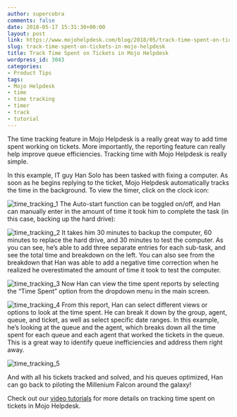 ```yaml
---
author: supercobra
comments: false
date: 2018-05-17 15:31:30+00:00
layout: post
link: https://www.mojohelpdesk.com/blog/2018/05/track-time-spent-on-tickets-in-mojo-helpdesk/
slug: track-time-spent-on-tickets-in-mojo-helpdesk
title: Track Time Spent on Tickets in Mojo Helpdesk
wordpress_id: 3043
categories:
- Product Tips
tags:
- Mojo Helpdesk
- time
- time tracking
- timer
- track
- tutorial
---
```


The time tracking feature in Mojo Helpdesk is a really great way to add time spent working on tickets. More importantly, the reporting feature can really help improve queue efficiencies. Tracking time with Mojo Helpdesk is really simple.

In this example, IT guy Han Solo has been tasked with fixing a computer. As soon as he begins replying to the ticket, Mojo Helpdesk automatically tracks the time in the background. To view the timer, click on the clock icon:

![time_tracking_1](http://www.mojohelpdesk.com/blog/wp-content/uploads/2018/05/time_tracking_1.png)
The Auto-start function can be toggled on/off, and Han can manually enter in the amount of time it took him to complete the task (in this case, backing up the hard drive):

![time_tracking_2](http://www.mojohelpdesk.com/blog/wp-content/uploads/2018/05/time_tracking_2.png)
It takes him 30 minutes to backup the computer, 60 minutes to replace the hard drive, and 30 minutes to test the computer. As you can see, he’s able to add three separate entries for each sub-task, and see the total time and breakdown on the left. You can also see from the breakdown that Han was able to add a negative time correction when he realized he overestimated the amount of time it took to test the computer.

![time_tracking_3](http://www.mojohelpdesk.com/blog/wp-content/uploads/2018/05/time_tracking_3.png)
Now Han can view the time spent reports by selecting the “Time Spent” option from the dropdown menu in the main screen.

![time_tracking_4](http://www.mojohelpdesk.com/blog/wp-content/uploads/2018/05/time_tracking_4.png)
From this report, Han can select different views or options to look at the time spent. He can break it down by the group, agent, queue, and ticket, as well as select specific date ranges. In this example, he’s looking at the queue and the agent, which breaks down all the time spent for each queue and each agent that worked the tickets in the queue. This is a great way to identify queue inefficiencies and address them right away.

![time_tracking_5](http://www.mojohelpdesk.com/blog/wp-content/uploads/2018/05/time_tracking_5.png)

And with all his tickets tracked and solved, and his queues optimized, Han can go back to piloting the Millenium Falcon around the galaxy!

Check out our [video tutorials](https://mojohelpdesk.com/how-to-videos/) for more details on tracking time spent on tickets in Mojo Helpdesk.
